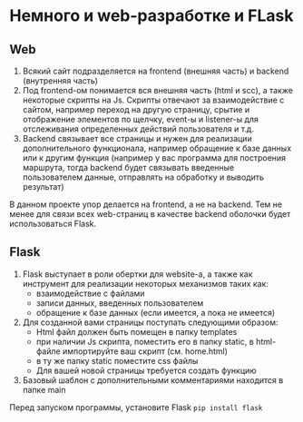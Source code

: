 # Немного и web-разработке и FLask

## Web
1) Всякий сайт подразделяется на frontend (внешняя часть) и backend (внутренняя часть)
2) Под frontend-ом понимается вся внешняя часть (html и scc), а также некоторые скрипты на Js. Скрипты отвечают за взаимодействие с сайтом, например переход на другую страницу, срытие и отображение элементов по щелчку, event-ы и listener-ы для отслеживания определенных действий пользователя и т.д.
3) Backend связывает все страницы и нужен для реализации дополнительного функционала, например обращение к базе данных или к другим функция (например у вас программа для построения маршрута, тогда backend будет связывать введенные пользователем данные, отправлять на обработку и выводить результат)

В данном проекте упор делается на frontend, а не на backend.
Тем не менее для связи всех web-страниц в качестве backend оболочки будет использоваться Flask.

## Flask
1) Flask выступает в роли обертки для website-а, а также как инструмент для реализации некоторых механизмов таких как:
    - взаимодействие с файлами
    - записи данных, введенных пользователем
    - обращение к базе данных (если имеется, а пока не имеется)
2) Для созданной вами страницы поступать следующими образом:
    - Html файл должен быть помещен в папку templates
    - при наличии Js скрипта, поместить его в папку static, в html-файле импортируйте ваш скрипт (см. home.html)
    - в ту же папку static поместите css файлы
    - Для вашей новой страницы требуется создать функцию
3) Базовый шаблон с дополнительными комментариями находится в папке main

Перед запуском программы, установите Flask `pip install flask`